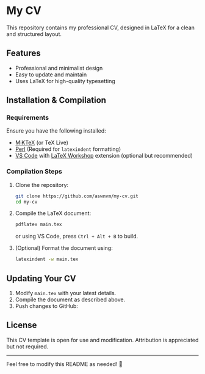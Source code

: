 # My CV

This repository contains my professional CV, designed in LaTeX for a clean and structured layout.

## Features
- Professional and minimalist design
- Easy to update and maintain
- Uses LaTeX for high-quality typesetting

## Installation & Compilation
### Requirements
Ensure you have the following installed:
- [MiKTeX](https://miktex.org/) (or TeX Live)
- [Perl](https://strawberryperl.com/) (Required for `latexindent` formatting)
- [VS Code](https://code.visualstudio.com/) with [LaTeX Workshop](https://marketplace.visualstudio.com/items?itemName=James-Yu.latex-workshop) extension (optional but recommended)

### Compilation Steps
1. Clone the repository:
   ```bash
   git clone https://github.com/aswnvm/my-cv.git
   cd my-cv
   ```
2. Compile the LaTeX document:
   ```bash
   pdflatex main.tex
   ```
   or using VS Code, press `Ctrl + Alt + B` to build.

3. (Optional) Format the document using:
   ```bash
   latexindent -w main.tex
   ```

## Updating Your CV
1. Modify `main.tex` with your latest details.
2. Compile the document as described above.
3. Push changes to GitHub:


## License
This CV template is open for use and modification. Attribution is appreciated but not required.

---

Feel free to modify this README as needed! 🚀
